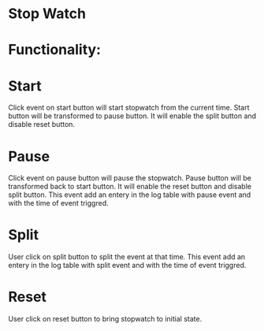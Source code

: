 # Stop Watch
# Functionality:
# Start
Click event on start button will start stopwatch from the current time.
Start button will be transformed to pause button.
It will enable the split button and disable reset button.

# Pause
Click event on pause button will pause the stopwatch.
Pause button will be transformed back to start button.
It will enable the reset button and disable split button.
This event add an entery in the log table with pause event and with the time of event triggred.

# Split
User click on split button to split the event at that time.
This event add an entery in the log table with split event and with the time of event triggred.

# Reset
User click on reset button to bring stopwatch to initial state.
